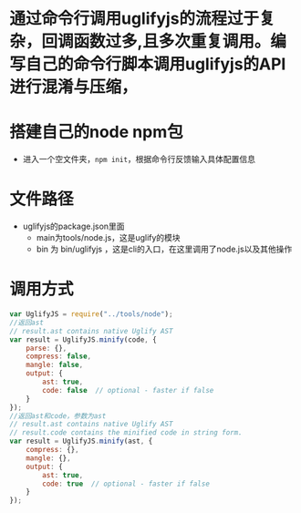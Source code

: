 # 通过命令行调用uglifyjs的流程过于复杂，回调函数过多,且多次重复调用。编写自己的命令行脚本调用uglifyjs的API进行混淆与压缩，
# 搭建自己的node npm包
- 进入一个空文件夹，`npm init`，根据命令行反馈输入具体配置信息

# 文件路径
- uglifyjs的package.json里面
    - main为tools/node.js，这是uglify的模块
    - bin 为 bin/uglifyjs  ，这是cli的入口，在这里调用了node.js以及其他操作
# 调用方式
```javascript
var UglifyJS = require("../tools/node");
//返回ast
// result.ast contains native Uglify AST
var result = UglifyJS.minify(code, {
    parse: {},
    compress: false,
    mangle: false,
    output: {
        ast: true,
        code: false  // optional - faster if false
    }
});
//返回ast和code，参数为ast
// result.ast contains native Uglify AST
// result.code contains the minified code in string form.
var result = UglifyJS.minify(ast, {
    compress: {},
    mangle: {},
    output: {
        ast: true,
        code: true  // optional - faster if false
    }
});
```